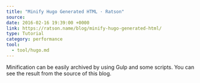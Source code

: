 ```yaml
---
title: "Minify Hugo Generated HTML · Ratson"
source:
date: 2016-02-16 19:39:00 +0000
link: https://ratson.name/blog/minify-hugo-generated-html/
type: Tutorial
category: performance
tool:
  - tool/hugo.md
---
```

Minification can be easily archived by using Gulp and some scripts. You can see the result from the source of this blog.





